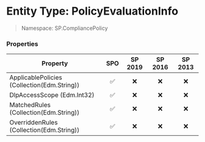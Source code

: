 # Entity Type: PolicyEvaluationInfo

> Namespace: SP.CompliancePolicy

### Properties

Property | SPO | SP 2019 | SP 2016 | SP 2013
----------|:---:|:-------:|:-------:|:-------:
ApplicablePolicies (Collection(Edm.String)) | ✅ | ❌ | ❌ | ❌
DlpAccessScope (Edm.Int32) | ✅ | ❌ | ❌ | ❌
MatchedRules (Collection(Edm.String)) | ✅ | ❌ | ❌ | ❌
OverriddenRules (Collection(Edm.String)) | ✅ | ❌ | ❌ | ❌